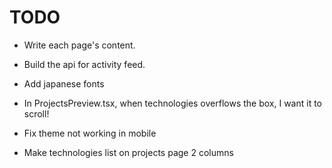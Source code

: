 # TODO

- Write each page's content.

- Build the api for activity feed.

- Add japanese fonts

- In ProjectsPreview.tsx, when technologies overflows the box, I want it to scroll!

- Fix theme not working in mobile

- Make technologies list on projects page 2 columns